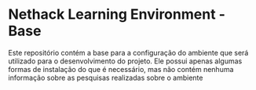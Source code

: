 # Nethack Learning Environment - Base

Este repositório contém a base para a configuração do ambiente que será utilizado para o desenvolvimento do projeto. Ele possui apenas algumas formas de instalação do que é necessário, mas não contém nenhuma informação sobre as pesquisas realizadas sobre o ambiente
